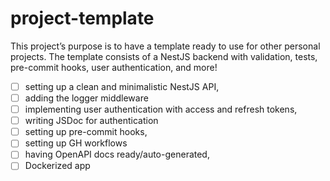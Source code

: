 # project-template
This project’s purpose is to have a template ready to use for other personal projects. The template consists of a NestJS backend with validation, tests, pre-commit hooks, user authentication, and more!

- [ ] setting up a clean and minimalistic NestJS API,
- [ ] adding the logger middleware
- [ ] implementing user authentication with access and refresh tokens, 
- [ ] writing JSDoc for authentication
- [ ] setting up pre-commit hooks, 
- [ ] setting up GH workflows
- [ ] having OpenAPI docs ready/auto-generated,
- [ ] Dockerized app